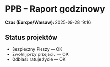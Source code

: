 # PPB – Raport godzinowy
**Czas (Europe/Warsaw):** 2025-09-28 19:16

## Status projektów
- Bezpieczny Pieszy — OK
- Zwolnij przy przejściu — OK
- Odblask ratuje życie — OK

